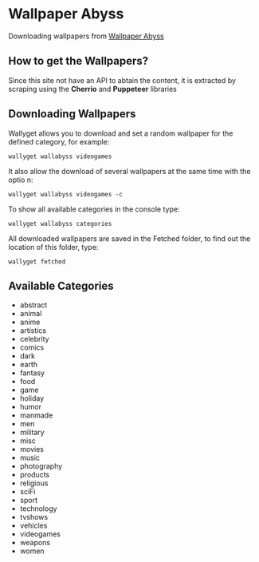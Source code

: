 # Wallpaper Abyss

Downloading wallpapers from [Wallpaper Abyss](https://wall.alphacoders.com/)

## How to get the Wallpapers?

Since this site not have an API to abtain the content, it is extracted by scraping using the **Cherrio** and **Puppeteer** libraries

## Downloading Wallpapers

Wallyget allows you to download and set a random wallpaper for the defined category, for example:

    wallyget wallabyss videogames

It also allow the download of several wallpapers at the same time with the optio    n:

    wallyget wallabyss videogames -c

To show all available categories in the console type:

    wallyget wallabyss categories

All downloaded wallpapers are saved in the Fetched folder, to find out the location of this folder, type:

    wallyget fetched

## Available Categories

* abstract
* animal
* anime
* artistics
* celebrity
* comics
* dark
* earth
* fantasy
* food
* game
* holiday
* humor
* manmade
* men
* military
* misc
* movies
* music
* photography
* products
* religious
* sciFi
* sport
* technology
* tvshows
* vehicles
* videogames
* weapons
* women

